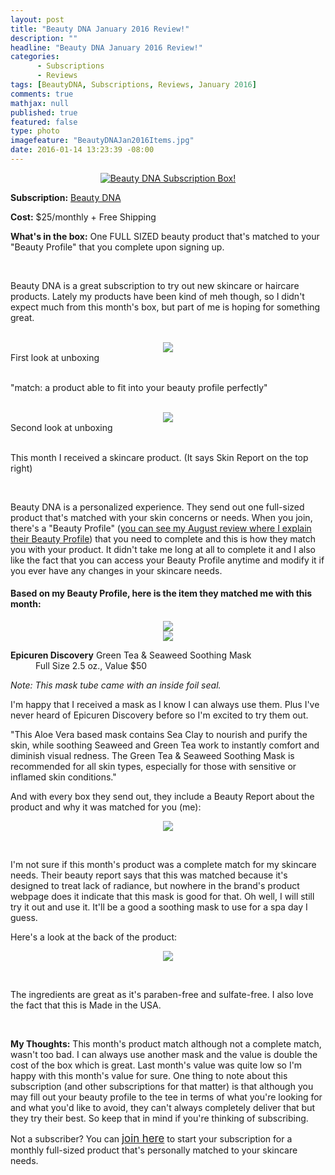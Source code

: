 ```yaml
---
layout: post
title: "Beauty DNA January 2016 Review!"
description: ""
headline: "Beauty DNA January 2016 Review!"
categories: 
      - Subscriptions
      - Reviews
tags: [BeautyDNA, Subscriptions, Reviews, January 2016]
comments: true
mathjax: null
published: true
featured: false
type: photo
imagefeature: "BeautyDNAJan2016Items.jpg"
date: 2016-01-14 13:23:39 -08:00
---
```


<center><a href="https://www.beautydna.com/" target="_blank">
<img src="/images/BeautyDNAJan2016Box.jpg" border="0" style="border:none;max-width:100%;" alt="Beauty DNA Subscription Box!" />
</a></center>

<p><b>Subscription:</b> <a href="https://www.beautydna.com/" target="_blank">Beauty DNA</a></p>
<p><b>Cost:</b> $25/monthly + Free Shipping</p>
<p><b>What's in the box:</b> One FULL SIZED beauty product that's matched to your "Beauty Profile" that you complete upon signing up.</p>
<br>

<p>Beauty DNA is a great subscription to try out new skincare or haircare products. Lately my products have been kind of meh though, so I didn't expect much from this month's box, but part of me is hoping for something great.</p>
<br>

<center><img src='/images/BeautyDNAJan2016OpenBox.jpg'></center>
<figcaption>First look at unboxing</figcaption> 

<br>

<p>"match: a product able to fit into your beauty profile perfectly"</p>

<br>

<center><img src='/images/BeautyDNAJan2016OpenBox2.jpg'></center>
<figcaption>Second look at unboxing</figcaption>

<br>

<p>This month I received a skincare product. (It says Skin Report on the top right)</p>

<br>

<p>Beauty DNA is a personalized experience. They send out one full-sized product that's matched with your skin concerns or needs. When you join, there's a "Beauty Profile" (<a href="http://whatsupmailbox.com/subscriptions/Beauty-DNA-August-2015-Review/" target="_blank">you can see my August review where I explain their Beauty Profile</a>) that you need to complete and this is how they match you with your product. It didn't take me long at all to complete it and I also like the fact that you can access your Beauty Profile anytime and modify it if you ever have any changes in your skincare needs.</p>

<H4>Based on my Beauty Profile, here is the item they matched me with this month:</H4>

<center><img src='/images/BeautyDNAJan2016Item.jpg'></center>

<center><img src='/images/BeautyDNAJan2016EpicurenMask.jpg'></center>

<DL>
<DT><b>Epicuren Discovery</b> Green Tea & Seaweed Soothing Mask</DT>
<DD>Full Size 2.5 oz., Value $50</DD>
</DL>

<p><i>Note: This mask tube came with an inside foil seal.</i></p>

<p>I'm happy that I received a mask as I know I can always use them. Plus I've never heard of Epicuren Discovery before so I'm excited to try them out.</p>

<p>"This Aloe Vera based mask contains Sea Clay to nourish and purify the skin, while soothing Seaweed and Green Tea work to instantly comfort and diminish visual redness. The Green Tea & Seaweed Soothing Mask is recommended for all skin types, especially for those with sensitive or inflamed skin conditions."</p>

<p>And with every box they send out, they include a Beauty Report about the product and why it was matched for you (me):</p>
<p><center><img src='/images/BeautyDNAJan2016Info.jpg'></center></p>

<br>

<p>I'm not sure if this month's product was a complete match for my skincare needs. Their beauty report says that this was matched because it's designed to treat lack of radiance, but nowhere in the brand's product webpage does it indicate that this mask is good for that. Oh well, I will still try it out and use it. It'll be a good a soothing mask to use for a spa day I guess.</p>

<p>Here's a look at the back of the product:</p>
<p><center><img src='/images/BeautyDNAJan2016EpicurenMask2.jpg'></center></p>
<br>

<p>The ingredients are great as it's paraben-free and sulfate-free. I also love the fact that this is Made in the USA.</p>
<br>

<p><i class="icon-exclamation-sign"></i><b> My Thoughts:</b> This month's product match although not a complete match, wasn't too bad. I can always use another mask and the value is double the cost of the box which is great. Last month's value was quite low so I'm happy with this month's value for sure. One thing to note about this subscription (and other subscriptions for that matter) is that although you may fill out your beauty profile to the tee in terms of what you're looking for and what you'd like to avoid, they can't always completely deliver that but they try their best. So keep that in mind if you're thinking of subscribing.</p>

<p>Not a subscriber? You can <a href="https://www.beautydna.com/"><big>join here</big></a> to start your subscription for a monthly full-sized product that's personally matched to your skincare needs.</p>
<br>

